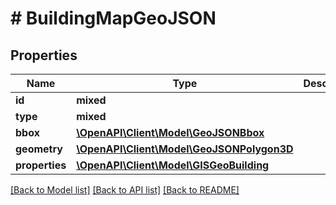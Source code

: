 # # BuildingMapGeoJSON

## Properties

Name | Type | Description | Notes
------------ | ------------- | ------------- | -------------
**id** | **mixed** |  |
**type** | **mixed** |  | [optional]
**bbox** | [**\OpenAPI\Client\Model\GeoJSONBbox**](GeoJSONBbox.md) |  |
**geometry** | [**\OpenAPI\Client\Model\GeoJSONPolygon3D**](GeoJSONPolygon3D.md) |  |
**properties** | [**\OpenAPI\Client\Model\GISGeoBuilding**](GISGeoBuilding.md) |  |

[[Back to Model list]](../../README.md#models) [[Back to API list]](../../README.md#endpoints) [[Back to README]](../../README.md)
